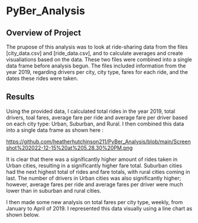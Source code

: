 # PyBer_Analysis

## Overview of Project
The prupose of this analysis was to look at ride-sharing data from the files [city_data.csv] and [ride_data.csv], and to calculate averages and create visualiations based on the data.  These two files were combined into a single data frame before analysis begun.  The files included information from the year 2019, regarding drivers per city, city type, fares for each ride, and the dates these rides were taken. 

## Results
Using the provided data, I calculated total rides in the year 2019, total drivers, toal fares, average fare per ride and average fare per driver based on each city type: Urban, Suburban, and Rural. I then combined this data into a single data frame as shown here : 

<https://github.com/heatherhutchinson211/PyBer_Analysis/blob/main/Screenshot%202022-12-15%20at%205.28.30%20PM.png>

It is clear that there was a significantly higher amount of rides taken in Urban cities, resulting in a significantly higher fare total.  Suburban cities had the next highest total of rides and fare totals, with rural cities coming in last. The number of drivers in Urban cities was also significantly higher; however, average fares per ride and average fares per driver were much lower than in suburban and rural cities. 

I then made some new analysis on total fares per city type, weekly, from January to April of 2019.  I represented this data visually using a line chart as shown below. 

